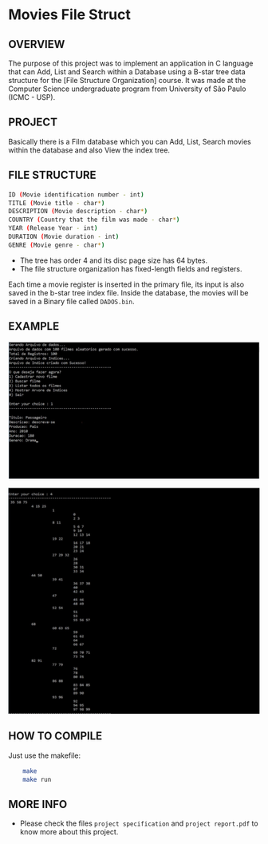 # Movies File Struct

OVERVIEW
--------------------------------------------------
The purpose of this project was to implement an application in C language that can Add, List and Search within a Database using a B-star tree data structure for the [File Structure Organization] course. It was made at the Computer Science undergraduate program from University of São Paulo (ICMC - USP).

PROJECT
--------------------------------------------------
Basically there is a Film database which you can Add, List, Search movies within the database and also View the index tree.

FILE STRUCTURE
--------------------------------------------------
```bash
ID (Movie identification number - int)
TITLE (Movie title - char*)
DESCRIPTION (Movie description - char*)
COUNTRY (Country that the film was made - char*)
YEAR (Release Year - int)
DURATION (Movie duration - int)
GENRE (Movie genre - char*)
```

* The tree has order 4 and its disc page size has 64 bytes.
* The file structure organization has fixed-length fields and registers.

Each time a movie register is inserted in the primary file, its input is also saved in the b-star tree index file.
Inside the database, the movies will be saved in a Binary file called `DADOS.bin`.

EXAMPLE 
--------------------------------------------------
![Screenshot 1](img/img1.png)

![Screenshot 2](img/img2.png)

HOW TO COMPILE
--------------------------------------------------
Just use the makefile:

```bash
	make
	make run
```

MORE INFO
--------------------------------------------------
* Please check the files `project specification` and  `project report.pdf` to know more about this project.
